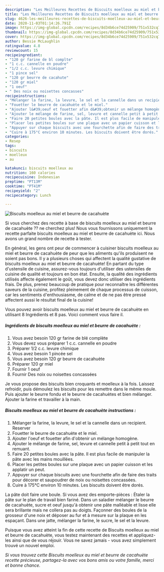 ```yaml
---
description: "Les Meilleures Recettes de Biscuits moelleux au miel et beurre de cacahuète"
title: "Les Meilleures Recettes de Biscuits moelleux au miel et beurre de cacahuète"
slug: 4626-les-meilleures-recettes-de-biscuits-moelleux-au-miel-et-beurre-de-cacahuete
date: 2020-11-03T01:14:26.791Z
image: https://img-global.cpcdn.com/recipes/8d34b6ce74d25909/751x532cq70/biscuits-moelleux-au-miel-et-beurre-de-cacahuete-photo-principale-de-la-recette.jpg
thumbnail: https://img-global.cpcdn.com/recipes/8d34b6ce74d25909/751x532cq70/biscuits-moelleux-au-miel-et-beurre-de-cacahuete-photo-principale-de-la-recette.jpg
cover: https://img-global.cpcdn.com/recipes/8d34b6ce74d25909/751x532cq70/biscuits-moelleux-au-miel-et-beurre-de-cacahuete-photo-principale-de-la-recette.jpg
author: Bessie McLaughlin
ratingvalue: 4.8
reviewcount: 15
recipeingredient:
- "120 gr farine de bl complte"
- "1 c.c. cannelle en poudre"
- "1/2 c.c. levure chimique"
- "1 pince sel"
- "120 gr beurre de cacahute"
- "120 gr miel"
- "1 oeuf"
- " Des noix ou noisettes concasses"
recipeinstructions:
- "Mélanger la farine, la levure, le sel et la cannelle dans un recipient. Reserver"
- "Fouetter le beurre de cacahuète et le miel."
- "Ajouter l&#39;oeuf et fouetter afin d&#39;obtenir un mélange homogène."
- "Ajouter le mélange de farine, sel, levure et cannelle petit à petit tout en remuant."
- "Faire 20 petites boules avec la pâte. Il est plus facile de manipuler la pâte avec les mains mouillées."
- "Placer les petites boules sur une plaque avec un papier cuisson et les applatir un peut."
- "Appuyer sur chaque biscuits avec une fourchette afin de faire des traits pour décorer et saupoudrer de noix ou noisettes concassées."
- "Cuire à 175°C environ 10 minutes. Les biscuits doivent être dorés."
categories:
- Resep
tags:
- biscuits
- moelleux
- au

katakunci: biscuits moelleux au 
nutrition: 160 calories
recipecuisine: Indonesian
preptime: "PT13M"
cooktime: "PT41M"
recipeyield: "2"
recipecategory: Lunch

---
```



![Biscuits moelleux au miel et beurre de cacahuète](https://img-global.cpcdn.com/recipes/8d34b6ce74d25909/751x532cq70/biscuits-moelleux-au-miel-et-beurre-de-cacahuete-photo-principale-de-la-recette.jpg)

Si vous cherchez des recette à base de biscuits moelleux au miel et beurre de cacahuète ?? ne cherchez plus! Nous vous fournissons uniquement la recette parfaite biscuits moelleux au miel et beurre de cacahuète ici. Nous avons un grand nombre de recette à tester.

En général, les gens ont peur de commencer à cuisiner biscuits moelleux au miel et beurre de cacahuète de peur que les aliments qu'ils produisent ne soient pas bons. Il y a plusieurs choses qui affectent la qualité gustative de biscuits moelleux au miel et beurre de cacahuète! En partant du type d'ustensile de cuisine, assurez-vous toujours d'utiliser des ustensiles de cuisine de qualité et toujours en bon état. Ensuite, la qualité des ingrédients utilisés affecte également le goût, vous devez donc utiliser des ingrédients frais. De plus, prenez beaucoup de pratique pour reconnaître les différentes saveurs de la cuisine, profitez pleinement de chaque processus de cuisson, car les sentiments d'enthousiasme, de calme et de ne pas être pressé affectent aussi le résultat final de la cuisine!

<!--inarticleads1-->

Vous pouvez avoir biscuits moelleux au miel et beurre de cacahuète en utilisant 8 Ingrédients et 8 pas. Voici comment vous faire il.

##### Ingrédients de biscuits moelleux au miel et beurre de cacahuète :

1. Vous avez besoin 120 gr farine de blé complète
1. Vous devez vous préparer 1 c.c. cannelle en poudre
1. Préparer 1/2 c.c. levure chimique
1. Vous avez besoin 1 pincée sel
1. Vous avez besoin 120 gr beurre de cacahuète
1. Préparer 120 gr miel
1. Fournir 1 oeuf
1. Fournir  Des noix ou noisettes concassées


Je vous propose des biscuits bien croquants et moelleux à la fois. Laissez refroidir, puis démoulez les biscuits pour les remettre dans le même moule. Puis ajouter le beurre fondu et le beurre de cacahuètes et bien mélanger. Ajouter la farine et travailler à la main. 

<!--inarticleads2-->

##### Biscuits moelleux au miel et beurre de cacahuète instructions :

1. Mélanger la farine, la levure, le sel et la cannelle dans un recipient. Reserver
1. Fouetter le beurre de cacahuète et le miel.
1. Ajouter l&#39;oeuf et fouetter afin d&#39;obtenir un mélange homogène.
1. Ajouter le mélange de farine, sel, levure et cannelle petit à petit tout en remuant.
1. Faire 20 petites boules avec la pâte. Il est plus facile de manipuler la pâte avec les mains mouillées.
1. Placer les petites boules sur une plaque avec un papier cuisson et les applatir un peut.
1. Appuyer sur chaque biscuits avec une fourchette afin de faire des traits pour décorer et saupoudrer de noix ou noisettes concassées.
1. Cuire à 175°C environ 10 minutes. Les biscuits doivent être dorés.


La pâte doit faire une boule. Si vous avez des emporte-pièces : Étaler la pâte sur le plan de travail bien fariné. Dans un saladier mélanger le beurre de cacahuète, sucre et oeuf jusqu&#39;à obtenir une pâte malléable et lisse elle sera brillante mais ne collera pas au doigts. Façonner des boules de la grosseur d&#39;une noix et déposer au fur et à mesure sur la plaque en les espaçant. Dans une jatte, mélanger la farine, le sucre, le sel et la levure. 

<!--inarticleads1-->

<p>
Puisque vous avez atteint la fin de cette recette de Biscuits moelleux au miel et beurre de cacahuète, vous testez maintenant des recettes et appliquez-les ainsi que de vous réjouir. Vous ne savez jamais - vous avez simplement trouvé un nouvel emploi.
</p>

<p>
<i>Si vous trouvez cette Biscuits moelleux au miel et beurre de cacahuète recette précieuse, partagez-la avec vos bons amis ou votre famille, merci et bonne chance.</i>
</p>
